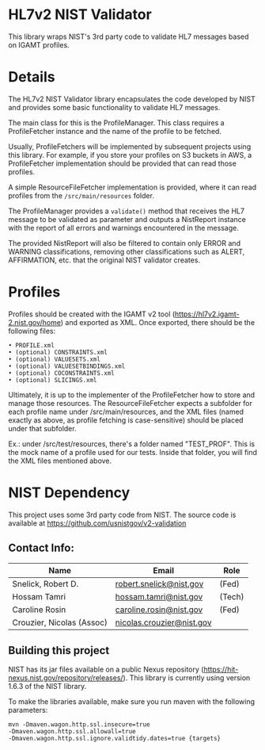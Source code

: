 # HL7v2 NIST Validator

This library wraps NIST's 3rd party code to validate HL7 messages based on IGAMT profiles.

# Details

The HL7v2 NIST Validator library encapsulates the code developed by NIST and provides some basic functionality to validate HL7 messages.

The main class for this is the ProfileManager. This class requires a ProfileFetcher instance and the name of the profile to be fetched.

Usually, ProfileFetchers will be implemented by subsequent projects using this library. For example, if you store your profiles on S3 buckets in AWS, a ProfileFetcher implementation should be provided that can read those profiles.

A simple ResourceFileFetcher implementation is provided, where it can read profiles from the <code>/src/main/resources</code> folder.

The ProfileManager provides a <code>validate()</code> method that receives the HL7 message to be validated as parameter and outputs a NistReport instance with the report of all errors and warnings encountered in the message.

The provided NistReport will also be filtered to contain only ERROR and WARNING classifications, removing other classifications such as ALERT, AFFIRMATION, etc. that the original NIST validator creates.


# Profiles

Profiles should be created with the IGAMT v2 tool (https://hl7v2.igamt-2.nist.gov/home) and exported as XML. Once exported, there should be the following files:

	• PROFILE.xml
	• (optional) CONSTRAINTS.xml
	• (optional) VALUESETS.xml
	• (optional) VALUESETBINDINGS.xml
	• (optional) COCONSTRAINTS.xml
	• (optional) SLICINGS.xml
	

Ultimately, it is up to the implementer of the ProfileFetcher how to store and manage those resources. The ResourceFileFetcher expects a subfolder for each profile name under /src/main/resources, and the XML files (named exactly as above, as profile fetching is case-sensitive) should be placed under that subfolder.

Ex.: under /src/test/resources, there's a folder named "TEST_PROF". This is the mock name of a profile used for our tests. Inside that folder, you will find the XML files mentioned above.


#  NIST Dependency
This project uses some 3rd party code from NIST. The source code is available at https://github.com/usnistgov/v2-validation

## Contact Info:

|Name|Email| Role  |
|----|-----|-------|
|Snelick, Robert D.| <robert.snelick@nist.gov> | (Fed) |
|Hossam Tamri | <hossam.tamri@nist.gov> | (Tech) |
|Caroline Rosin | <caroline.rosin@nist.gov> | (Fed) |
|Crouzier, Nicolas (Assoc) | <nicolas.crouzier@nist.gov> |       |

## Building this project

NIST has its jar files available on a public Nexus repository (https://hit-nexus.nist.gov/repository/releases/). This library is currently using version 1.6.3 of the NIST library.

To make the libraries available, make sure you run maven with the following parameters:

<code>mvn -Dmaven.wagon.http.ssl.insecure=true -Dmaven.wagon.http.ssl.allowall=true -Dmaven.wagon.http.ssl.ignore.validtidy.dates=true {targets}</code>


